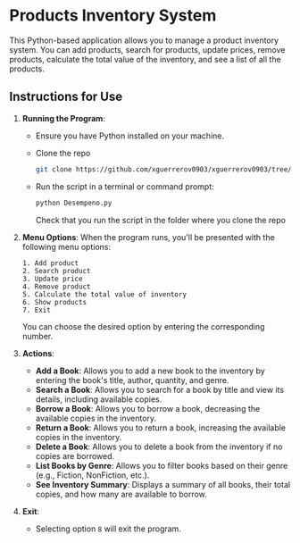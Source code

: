 # Products Inventory System

This Python-based application allows you to manage a product inventory system. You can add products, search for products, update prices, remove products, calculate the total value of the inventory, and see a list of all the products.

## Instructions for Use

1. **Running the Program**:

   * Ensure you have Python installed on your machine.
     
   * Clone the repo
     ```bash
     git clone https://github.com/xguerrerov0903/xguerrerov0903/tree/main/Prueba_desempeno
     ```
   * Run the script in a terminal or command prompt:
     ```bash
     python Desempeno.py
     ```
     Check that you run the script in the folder where you clone the repo

2. **Menu Options**:
   When the program runs, you'll be presented with the following menu options:

   ```
   1. Add product
   2. Search product
   3. Update price
   4. Remove product
   5. Calculate the total value of inventory
   6. Show products
   7. Exit
   ```

   You can choose the desired option by entering the corresponding number.

3. **Actions**:

   * **Add a Book**: Allows you to add a new book to the inventory by entering the book's title, author, quantity, and genre.
   * **Search a Book**: Allows you to search for a book by title and view its details, including available copies.
   * **Borrow a Book**: Allows you to borrow a book, decreasing the available copies in the inventory.
   * **Return a Book**: Allows you to return a book, increasing the available copies in the inventory.
   * **Delete a Book**: Allows you to delete a book from the inventory if no copies are borrowed.
   * **List Books by Genre**: Allows you to filter books based on their genre (e.g., Fiction, NonFiction, etc.).
   * **See Inventory Summary**: Displays a summary of all books, their total copies, and how many are available to borrow.

4. **Exit**:

   * Selecting option `8` will exit the program.
